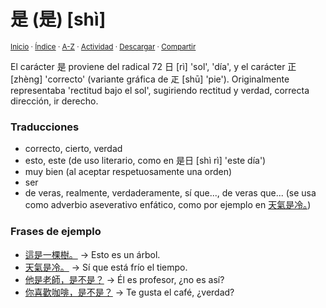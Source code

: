 # 是 (是) [shì]
<sup>[Inicio](../../../../index.md) · [Índice](../../../../indices/chino-espanol-shi4.md) · [A-Z](../../../../indices/alfabetico.md) · [Actividad](../../../../indices/actividad.md) · <a href="../../../../contenido/s/h/i/shi4-26159.html" download="jucardus-shi4-26159.html">Descargar</a> · [Compartir](https://x.com/intent/tweet?text=%E6%98%AF%20(%E6%98%AF)%20%5Bsh%C3%AC%5D%20en%20el%20Diccionario%20chino-espa%C3%B1ol%2C%20con%20traducciones%2C%20frases%20de%20ejemplo%20y%20notas%20gramaticales.%0A%E2%86%92%20https%3A%2F%2Fjucardus.github.io%2Fcontenido%2Fs%2Fh%2Fi%2Fshi4-26159.html%0A%0A%23chn_espnl_jucardus%0A%40jucardus)</sup>

El carácter 是 proviene del radical 72 日 [rì] 'sol', 'día', y el carácter 正 [zhèng] 'correcto' (variante gráfica de 𤴓 [shū] 'pie'). Originalmente representaba 'rectitud bajo el sol', sugiriendo rectitud y verdad, correcta dirección, ir derecho.

### Traducciones

* correcto, cierto, verdad
* esto, este (de uso literario, como en 是日 [shì rì] 'este día')
* muy bien (al aceptar respetuosamente una orden)
* ser
* de veras, realmente, verdaderamente, sí que..., de veras que... (se usa como adverbio aseverativo enfático, como por ejemplo en [天氣是冷。](../../../../contenido/t/i/a/tian1-qi4-shi4-leng3.md))


### Frases de ejemplo

* [這是一棵樹。](../../../../contenido/z/h/e/zhe4-shi4-yi1-ke1-shu4.md) → Esto es un árbol.
* [天氣是冷。](../../../../contenido/t/i/a/tian1-qi4-shi4-leng3.md) → Sí que está frío el tiempo.
* [他是老師，是不是？](../../../../contenido/t/a/1/ta1-shi4-lao3-shi1-shi4-bu2-shi4.md) → Él es profesor, ¿no es así?
* [你喜歡咖啡，是不是？](../../../../contenido/n/i/3/ni3-xi3-huan1-ka1-fei1-shi4-bu2-shi4.md) → Te gusta el café, ¿verdad?
